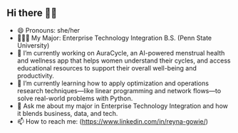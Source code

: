 ## Hi there 👋🏾

- 😄 Pronouns: she/her
- 👩🏾‍🏫 My Major: Enterprise Technology Integration B.S. (Penn State University)
- 🔭 I’m currently working on AuraCycle, an AI-powered menstrual health and wellness app that helps women understand their cycles, and access educational resources to support their overall well-being and productivity.
- 🌱 I’m currently learning how to apply optimization and operations research techniques—like linear programming and network flows—to solve real-world problems with Python.
- 💬 Ask me about my major in Enterprise Technology Integration and how it blends business, data, and tech.
- 📫 How to reach me: (https://www.linkedin.com/in/reyna-gowie/)
<!--
**ReynaGowie/reynagowie** is a ✨ _special_ ✨ repository because its `README.md` (this file) appears on your GitHub profile.

Here are some ideas to get you started:

- 🔭 I’m currently working on ...
- 🌱 I’m currently learning ...
- 👯 I’m looking to collaborate on ...
- 🤔 I’m looking for help with ...
- 💬 Ask me about ...
- 📫 How to reach me: ...
- 😄 Pronouns: ...
- ⚡ Fun fact: ...
-->
